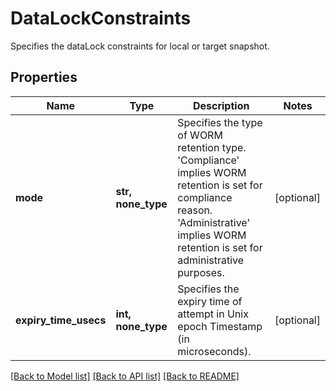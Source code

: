 # DataLockConstraints

Specifies the dataLock constraints for local or target snapshot.

## Properties
Name | Type | Description | Notes
------------ | ------------- | ------------- | -------------
**mode** | **str, none_type** | Specifies the type of WORM retention type.  &#39;Compliance&#39; implies WORM retention is set for compliance reason.  &#39;Administrative&#39; implies WORM retention is set for administrative purposes. | [optional] 
**expiry_time_usecs** | **int, none_type** | Specifies the expiry time of attempt in Unix epoch Timestamp (in microseconds). | [optional] 

[[Back to Model list]](../README.md#documentation-for-models) [[Back to API list]](../README.md#documentation-for-api-endpoints) [[Back to README]](../README.md)


